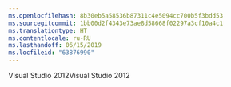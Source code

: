 ```yaml
---
ms.openlocfilehash: 8b30eb5a58536b87311c4e5094cc700b5f3bdd53
ms.sourcegitcommit: 1bb00d2f4343e73ae8d58668f02297a3cf10a4c1
ms.translationtype: HT
ms.contentlocale: ru-RU
ms.lasthandoff: 06/15/2019
ms.locfileid: "63876990"
---
```

<span data-ttu-id="0105f-101">Visual Studio 2012</span><span class="sxs-lookup"><span data-stu-id="0105f-101">Visual Studio 2012</span></span>